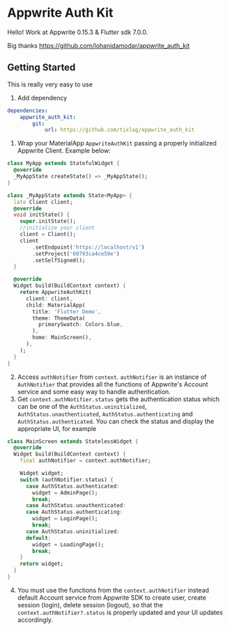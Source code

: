 # Appwrite Auth Kit

Hello!
Work at Appwrite 0.15.3 & Flutter sdk 7.0.0.

Big thanks https://github.com/lohanidamodar/appwrite_auth_kit

## Getting Started
This is really very easy to use
1. Add dependency

```yaml
dependencies:
    appwrite_auth_kit:
        git:
            url: https://github.com/tixlag/appwrite_auth_kit
```




1. Wrap your MaterialApp `AppwriteAuthKit` passing a properly initialized Appwrite Client. Example below:

```dart
class MyApp extends StatefulWidget {
  @override
  _MyAppState createState() => _MyAppState();
}

class _MyAppState extends State<MyApp> {
  late Client client;
  @override
  void initState() {
    super.initState();
    //initialize your client
    client = Client();
    client
        .setEndpoint('https://localhost/v1')
        .setProject('60793ca4ce59e')
        .setSelfSigned();
  }

  @override
  Widget build(BuildContext context) {
    return AppwriteAuthKit(
      client: client,
      child: MaterialApp(
        title: 'Flutter Demo',
        theme: ThemeData(
          primarySwatch: Colors.blue,
        ),
        home: MainScreen(),
      ),
    );
  }
}
```

2. Access `authNotifier` from `context`. `authNotifier` is an instance of `AuthNotifier` that provides all the functions of Appwrite's Account service and some easy way to handle authentication.
3. Get `context.authNotifier.status` gets the authentication status which can be one of the `AuthStatus.uninitialized`, `AuthStatus.unauthenticated`, `AuthStatus.authenticating` and `AuthStatus.authenticated`. You can check the status and display the appropriate UI, for example

```dart
class MainScreen extends StatelessWidget {
  @override
  Widget build(BuildContext context) {
    final authNotifier = context.authNotifier;

    Widget widget;
    switch (authNotifier.status) {
      case AuthStatus.authenticated:
        widget = AdminPage();
        break;
      case AuthStatus.unauthenticated:
      case AuthStatus.authenticating:
        widget = LoginPage();
        break;
      case AuthStatus.uninitialized:
      default:
        widget = LoadingPage();
        break;
    }
    return widget;
  }
}
```
4. You must use the functions from the `context.authNotifier` instead default Account service from Appwrite SDK to create user, create session (login), delete session (logout), so that the `context.authNotifier?.status` is properly updated and your UI updates accordingly.

